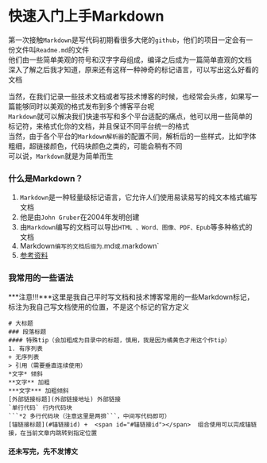 # 快速入门上手Markdown


第一次接触`Markdown`是写代码初期看很多大佬的`github`，他们的项目一定会有一份文件叫`Readme.md`的文件  
他们由一些简单美观的符号和汉字字母组成，编译之后成为一篇简单直观的文档  
深入了解之后我才知道，原来还有这样一种神奇的标记语言，可以写出这么好看的文档  

当然，在我们记录一些技术文档或者写技术博客的时候，也经常会头疼，如果写一篇能够同时以美观的格式发布到多个博客平台呢  
`Markdown`就可以解决我们快速书写和多个平台适配的痛点，他可以用一些简单的标记符，来格式化你的文档，并且保证不同平台统一的格式  
当然，由于各个平台的`Markdown解析器`的配置不同，解析后的一些样式，比如字体粗细，超链接颜色，代码块颜色之类的，可能会稍有不同  
可以说，`Markdown`就是为简单而生  


### 什么是Markdown？
1. `Markdown`是一种轻量级标记语言，它允许人们使用易读易写的纯文本格式编写文档  
2. 他是由`John Gruber`在2004年发明创建  
3. 由`Markdown`编写的文档可以导出`HTML 、Word、图像、PDF、Epub`等多种格式的文档  
4. Markdown`编写的文档后缀为`.md`或`.markdown`  
5. [参考资料](https://www.runoob.com/markdown/md-tutorial.html)


### 我常用的一些语法  
***注意!!!***这里是我自己平时写文档和技术博客常用的一些Markdown标记，标注为我自己写文档使用的位置，不是这个标记的官方定义  
```
# 大标题  
### 段落标题  
#### 特殊tip（会加粗成为目录中的标题，慎用，我是因为橘黄色才用这个作tip）
1. 有序列表  
+ 无序列表  
> 引用（需要垂直连续使用）
*文字* 倾斜
**文字** 加粗
***文字*** 加粗倾斜
[外部链接标题](外部链接地址) 外部链接  
`单行代码` 行内代码块   
```*2 多行代码块（注意这里是两排```，中间写代码即可）
[锚链接标题](#锚链接id) +  <span id="#锚链接id"></span>  组合使用可以完成锚链接，在当前文章内跳转到指定位置  
```

#### 还未写完，先不发博文  